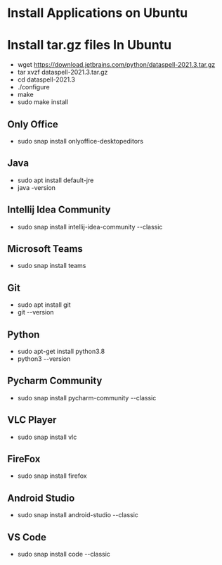 # Install Applications on Ubuntu

# Install tar.gz files In Ubuntu
* wget https://download.jetbrains.com/python/dataspell-2021.3.tar.gz
* tar xvzf dataspell-2021.3.tar.gz
* cd dataspell-2021.3
* ./configure
* make
* sudo make install

## Only Office
* sudo snap install onlyoffice-desktopeditors

## Java
* sudo apt install default-jre
* java -version

## Intellij Idea Community
* sudo snap install intellij-idea-community --classic

## Microsoft Teams
* sudo snap install teams

## Git
* sudo apt install git
* git --version

## Python
* sudo apt-get install python3.8
* python3 --version

## Pycharm Community
* sudo snap install pycharm-community --classic

## VLC Player
* sudo snap install vlc

## FireFox
* sudo snap install firefox

## Android Studio
* sudo snap install android-studio --classic

## VS Code
* sudo snap install code --classic

